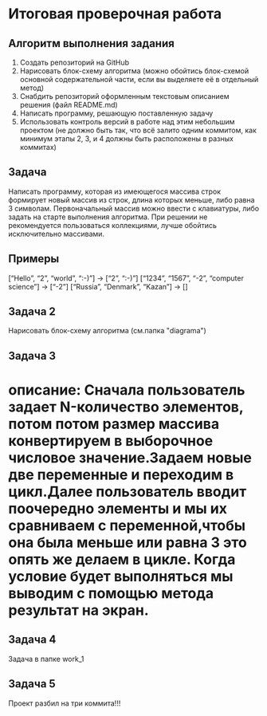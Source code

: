 # Итоговая проверочная работа

## Алгоритм выполнения задания 

1. Создать репозиторий на GitHub
2. Нарисовать блок-схему алгоритма (можно обойтись блок-схемой основной содержательной части, если вы выделяете её в отдельный метод)
3. Снабдить репозиторий оформленным текстовым описанием решения (файл README.md)
4. Написать программу, решающую поставленную задачу
5. Использовать контроль версий в работе над этим небольшим проектом (не должно быть так, что всё залито одним коммитом, как минимум этапы 2, 3, и 4 должны быть расположены в разных коммитах)

## Задача
 Написать программу, которая из имеющегося массива строк формирует новый массив из строк, длина которых меньше, либо равна 3 символам. Первоначальный массив можно ввести с клавиатуры, либо задать на старте выполнения алгоритма. При решении не рекомендуется пользоваться коллекциями, лучше обойтись исключительно массивами.

## Примеры
[“Hello”, “2”, “world”, “:-)”] → [“2”, “:-)”]
[“1234”, “1567”, “-2”, “computer science”] → [“-2”]
[“Russia”, “Denmark”, “Kazan”] → []

## Задача 2
Нарисовать блок-схему алгоритма (см.папка "diagrama")

## Задача 3
# описание: Сначала пользователь задает N-количество элементов, потом потом размер массива конвертируем в выборочное числовое значение.Задаем новые две переменные и переходим в цикл.Далее пользователь вводит поочередно элементы и мы их сравниваем с переменной,чтобы она была меньше или равна 3 это опять же делаем в цикле. Когда условие будет выполняться мы выводим с помощью метода результат на экран.

## Задача 4
Задача в папке work_1

## Задача 5
Проект разбил на три коммита!!!

